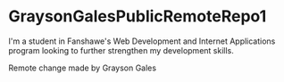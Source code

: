 # GraysonGalesPublicRemoteRepo1
I'm a student in Fanshawe's Web Development and Internet Applications program looking to further strengthen my development skills. 

Remote change made by Grayson Gales
